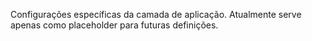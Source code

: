 Configurações específicas da camada de aplicação. Atualmente serve apenas como placeholder para futuras definições.
